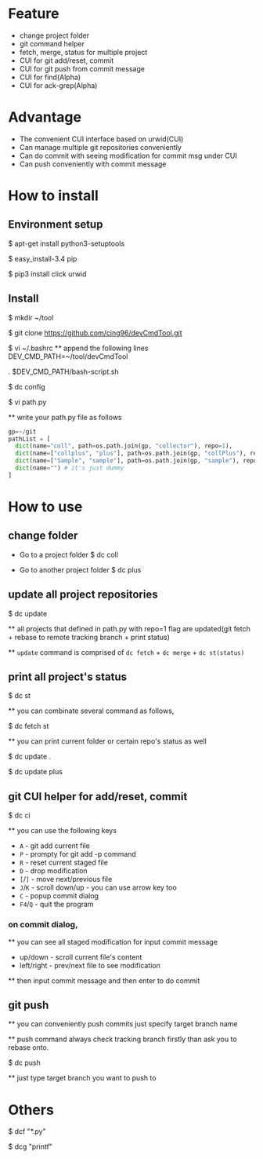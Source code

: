 
# Feature
* change project folder
* git command helper 
 * fetch, merge, status for multiple project
 * CUI for git add/reset, commit
 * CUI for git push from commit message
* CUI for find(Alpha)
* CUI for ack-grep(Alpha)

# Advantage
* The convenient CUI interface based on urwid(CUI)
* Can manage multiple git repositories conveniently
* Can do commit with seeing modification for commit msg under CUI
* Can push conveniently with commit message


# How to install

## Environment setup

$ apt-get install python3-setuptools

$ easy_install-3.4 pip

$ pip3 install click urwid


## Install 

$ mkdir ~/tool

$ git clone https://github.com/cjng96/devCmdTool.git

$ vi ~/.bashrc
** append the following lines
DEV_CMD_PATH=~/tool/devCmdTool

. $DEV_CMD_PATH/bash-script.sh

$ dc config

$ vi path.py

** write your path.py file as follows
```python
gp=~/git
pathList = [
  dict(name="coll", path=os.path.join(gp, "collector"), repo=1),
  dict(name=["collplus", "plus"], path=os.path.join(gp, "collPlus"), repo=1),  # you can define multiple name for repo
  dict(name=["Sample", "sample"], path=os.path.join(gp, "sample"), repo=1),
  dict(name="") # it's just dummy
]
```

# How to use 

## change folder
* Go to a project folder
$ dc coll

* Go to another project folder
$ dc plus

## update all project repositories
$ dc update

** all projects that defined in path.py with repo=1 flag are updated(git fetch + rebase to remote tracking branch + print status)

** `update` command is comprised of `dc fetch` + `dc merge` + `dc st(status)`

## print all project's status
$ dc st

** you can combinate several command as follows,

$ dc fetch st

** you can print current folder or certain repo's status as well

$ dc update .

$ dc update plus

## git CUI helper for add/reset, commit
$ dc ci

** you can use the following keys
* `A` - git add current file
* `P` - prompty for git add -p command
* `R` - reset current staged file
* `D` - drop modification
* `[`/`]` - move next/previous file
* `J`/`K` - scroll down/up - you can use arrow key too
* `C` - popup commit dialog
* `F4`/`Q` - quit the program

### on commit dialog,
** you can see all staged modification for input commit message
* up/down - scroll current file's content
* left/right - prev/next file to see modification

** then input commit message and then enter to do commit


## git push
** you can conveniently push commits just specify target branch name

** push command always check tracking branch firstly than ask you to rebase onto.

$ dc push

** just type target branch you want to push to

# Others
$ dcf "*.py"

$ dcg "printf"
 

